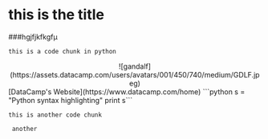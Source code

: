 # this is the title


###hgjfjkfkgfµ


```this is a code chunk in python ```

<center>![gandalf](https://assets.datacamp.com/users/avatars/001/450/740/medium/GDLF.jpeg)</center>
[DataCamp's Website](https://www.datacamp.com/home)
```python
s = "Python syntax highlighting"
print s```


```this is another code chunk```

``` another```
